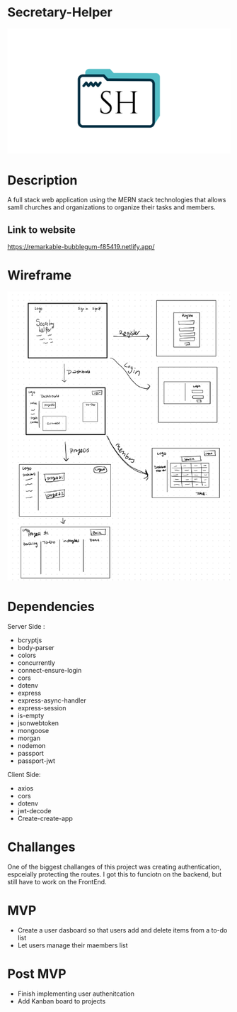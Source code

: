 # Secretary-Helper

![alt text](client/src/assets/Logo.png)

# Description

A full stack web application using the MERN stack technologies that allows samll churches and organizations to organize their tasks and members. 

## Link to website
https://remarkable-bubblegum-f85419.netlify.app/



# Wireframe

![alt text](client/src/assets/wireframe.jpg)



# Dependencies
Server Side :
   * bcryptjs
   * body-parser
   * colors
   * concurrently
   * connect-ensure-login
   * cors
   * dotenv
   * express
   * express-async-handler
   * express-session
   * is-empty
   * jsonwebtoken
   * mongoose
   * morgan
   * nodemon
   * passport
   * passport-jwt

Client Side:

   * axios
   * cors
   * dotenv
   * jwt-decode
   * Create-create-app


# Challanges
One of the biggest challanges of this project was creating authentication, espceially protecting the routes. I got this to funciotn on the backend, but still have to work on the FrontEnd. 

# MVP 
* Create a user dasboard so that users add and delete items from a to-do list 
* Let users manage their maembers list 

# Post MVP
* Finish implementing user authenitcation
* Add Kanban board to projects 

